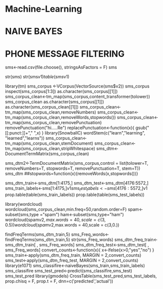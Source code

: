 # Machine-Learning

#            NAIVE BAYES
#     PHONE MESSAGE FILTERING


sms<-read.csv(file.choose(), stringsAsFactors = F)
sms

str(sms)
str(sms$v1)
table(sms$v1)

library(tm)
sms_corpus <-VCorpus(VectorSource(sms$v2))
sms_corpus
inspect(sms_corpus[1:3])
as.character(sms_corpus[[1]])
sms_corpus_clean<-tm_map(sms_corpus,content_transformer(tolower))
sms_corpus_clean
as.character(sms_corpus[[1]])
as.character(sms_corpus_clean[[1]])
sms_corpus_clean<-tm_map(sms_corpus_clean,removeNumbers)
sms_corpus_clean<-tm_map(sms_corpus_clean,removeWords,stopwords())
sms_corpus_clean<-tm_map(sms_corpus_clean,removePunctuation)
removePunctuation("hi.....Re")
replacePunctuation<-function(x){
 gsub("[[:punct:]]+"," ",x)
}
library(SnowballC)
wordStem(c("learn","learning", "learned","learns"))
sms_corpus_clean<-tm_map(sms_corpus_clean,stemDocument)
sms_corpus_clean<-tm_map(sms_corpus_clean,stripWhitespace)
sms_dtm<-DocumentTermMatrix(sms_corpus_clean)

sms_dtm2<-TermDocumentMatrix(sms_corpus,control = list(tolower=T,
                                                      removeNumbers=T,
                                                      stopwords=T,
                                                      removePunctuation=T,
                                                      stem=T))
sms_dtm
##stopwords=function(x){removeWords(x,stopwords())}

sms_dtm_train<-sms_dtm[1:4175,]
sms_dtm_test<-sms_dtm[4176:5572,]
sms_train_labels<-sms[1:4175,]$v1
sms_test_labels<-sms[4176:5572,]$v1
prop.table(table(sms_train_labels))
prop.table(table(sms_test_labels))

library(wordcloud)
wordcloud(sms_corpus_clean,min.freq=50,random.order=F)
spam<-subset(sms,type ="spam")
ham<-subset(sms,type="ham")
wordcloud(spam$v2,max.words = 40,scale = c(3,0.5))
wordcloud(spam$v2,max.words = 40,scale = c(3,0.))

findFreqTerms(sms_dtm_train,5)
sms_Freq_words<-findFreqTerms(sms_dtm_train,5)
str(sms_Freq_words)
sms_dtm_freq_train<-sms_dtm_train[ , sms_Freq_words]
sms_dtm_freq_test<-sms_dtm_test[ , sms_Freq_words]
convert_counts<-function(x){
 x<-ifelse(x>0,"yes","no")
}
sms_train<-apply(sms_dtm_freq_train, MARGIN = 2,convert_counts)
sms_test<-apply(sms_dtm_freq_test, MARGIN = 2,convert_counts)
library(e1071)
sms_classifire<-naiveBayes(sms_train,sms_train_labels)
sms_classifire
sms_test_pred<-predict(sms_classifire,sms_test)
sms_test_pred
library(gmodels)
CrossTable(sms_test_pred,sms_test_labels,
           prop.chisq = F, prop.t = F,
           dnn=c('predicted','actual'))
